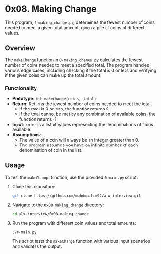 # 0x08. Making Change

This program, `0-making_change.py`, determines the fewest number of coins needed to meet a given total amount, given a pile of coins of different values.

## Overview

The `makeChange` function in `0-making_change.py` calculates the fewest number of coins needed to meet a specified total. The program handles various edge cases, including checking if the total is 0 or less and verifying if the given coins can make up the total amount.

### Functionality

- **Prototype**: `def makeChange(coins, total)`
- **Return**: Returns the fewest number of coins needed to meet the total.
    - If the total is 0 or less, the function returns 0.
    - If the total cannot be met by any combination of available coins, the function returns -1.
- **Input**: `coins` is a list of values representing the denominations of coins available.
- **Assumptions**:
    - The value of a coin will always be an integer greater than 0.
    - The program assumes you have an infinite number of each denomination of coin in the list.

## Usage

To test the `makeChange` function, use the provided `0-main.py` script:

1. Clone this repository:

    ```bash
    git clone https://github.com/mohdmuslim92/alx-interview.git
    ```

2. Navigate to the `0x08-making_change` directory:

    ```bash
    cd alx-interview/0x08-making_change
    ```

3. Run the program with different coin values and total amounts:

    ```bash
    ./0-main.py
    ```

    This script tests the `makeChange` function with various input scenarios and validates the output.
